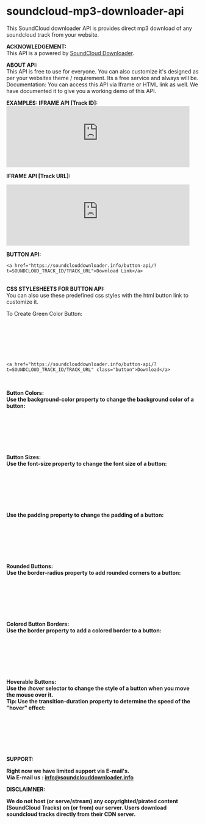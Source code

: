 # soundcloud-mp3-downloader-api
This SoundCloud downloader API is provides direct mp3 download of any soundcloud track from your website.
<br>

<p><b>ACKNOWLEDGEMENT:</b> <br>
This API is a powered by
<a href="https://soundclouddownloader.info/" title="Soundcloud downloader">SoundCloud Downloader</a>. <br>

<b>ABOUT API:</b> <br>
This API is free to use for everyone. You 
can also customize it's designed as per your websites theme / requirement. Its a 
free service and always will be. Documentation: You can access this API via 
Iframe or HTML link as well. We have documented it to give you a working demo of 
this API.<br>

<b>EXAMPLES: IFRAME API [Track ID]: </b><br>
<code><iframe src="https://soundclouddownloader.info/iframe-api/?t=SOUNDCLOUD_TRACK_ID" width="480" height="160" scrolling="no" style="border:none;"></iframe></code><br>

<b>IFRAME API [Track URL]: </b><br>

<code><iframe src="https://soundclouddownloader.info/iframe-api/?t=SOUNDCLOUD_TRACK_URL" width="480" height="160" scrolling="no" style="border:none;"></iframe></code>

<b>BUTTON API: </b><br>
<pre><code>&lt;a href="https://soundclouddownloader.info/button-api/?t=SOUNDCLOUD_TRACK_ID/TRACK_URL"&gt;Download Link&lt;/a&gt;</code></pre>
<br>
<b>CSS STYLESHEETS FOR BUTTON API: </b><br>
You can also use these predefined css styles with the html button link to customize it.<br/>

To Create Green Color Button: <br/>
<pre>
<code>
<style>.button {
    background-color: #4CAF50; /* Green */
    border: none;
    color: white;
    padding: 15px 32px;
    text-align: center;
    text-decoration: none;
    display: inline-block;
    font-size: 16px;
    margin: 4px 2px;
    cursor: pointer;
}</style>
</code>
</pre>
<br>
<pre><code>&lt;a href="https://soundclouddownloader.info/button-api/?t=SOUNDCLOUD_TRACK_ID/TRACK_URL" class="button"&gt;Download&lt;/a&gt;</code></pre>
<br>



<b>Button Colors:<b><br/>
Use the background-color property to change the background color of a button: <br/>
<pre>
<code>
<style>
.button2 {background-color: #008CBA;} /* Blue */
.button3 {background-color: #f44336;} /* Red */ 
.button4 {background-color: #e7e7e7; color: black;} /* Gray */ 
.button5 {background-color: #555555;} /* Black */
</style>
</code>
</pre>
<br/>


<b>Button Sizes:<b><br/>
Use the font-size property to change the font size of a button:
<br/>
<pre>
<code>
<style>
.button1 {background-color: #4CAF50;} /* Green */
.button2 {background-color: #008CBA;} /* Blue */
.button3 {background-color: #f44336;} /* Red */ 
.button4 {background-color: #e7e7e7; color: black;} /* Gray */ 
.button5 {background-color: #555555;} /* Black */
</style>
</code>
</pre>
<br>
        
    
Use the padding property to change the padding of a button:
<br/>
<pre>
<code>
<style>
.button1 {padding: 10px 24px;}
.button2 {padding: 12px 28px;}
.button3 {padding: 14px 40px;}
.button4 {padding: 32px 16px;}
.button5 {padding: 16px;}
</style>
</code>
</pre>
<br/>

<b>Rounded Buttons:<b><br/>
Use the border-radius property to add rounded corners to a button:
<br/>
<pre>
<code>
<style>
.button1 {border-radius: 2px;}
.button2 {border-radius: 4px;}
.button3 {border-radius: 8px;}
.button4 {border-radius: 12px;}
.button5 {border-radius: 50%;}
</style>
</code>
</pre>
<br>

<b>Colored Button Borders:<b><br/>
Use the border property to add a colored border to a button:
<br/>
<pre>
<code>
<style>
.button {
    background-color: #4CAF50; /* Green */
    border: none;
    color: white;
    padding: 15px 32px;
    text-align: center;
    text-decoration: none;
    display: inline-block;
    font-size: 16px;
    margin: 4px 2px;
    cursor: pointer;
}

.button1 {
    background-color: white; 
    color: black; 
    border: 2px solid #4CAF50;
}

.button2 {
    background-color: white; 
    color: black; 
    border: 2px solid #008CBA;
}

.button3 {
    background-color: white; 
    color: black; 
    border: 2px solid #f44336;
}

.button4 {
    background-color: white;
    color: black;
    border: 2px solid #e7e7e7;
}

.button5 {
    background-color: white;
    color: black;
    border: 2px solid #555555;
}
</style>
</code>
</pre>
<br>

<b>Hoverable Buttons:<b><br/>
Use the :hover selector to change the style of a button when you move the mouse over it.<br>
<strong>Tip:</strong> Use the transition-duration property to determine the speed of the "hover" effect:
<br/>
<pre>
<code>
<style>
.button {
    background-color: #4CAF50; /* Green */
    border: none;
    color: white;
    padding: 16px 32px;
    text-align: center;
    text-decoration: none;
    display: inline-block;
    font-size: 16px;
    margin: 4px 2px;
    -webkit-transition-duration: 0.4s; /* Safari */
    transition-duration: 0.4s;
    cursor: pointer;
}

.button1 {
    background-color: white; 
    color: black; 
    border: 2px solid #4CAF50;
}

.button1:hover {
    background-color: #4CAF50;
    color: white;
}

.button2 {
    background-color: white; 
    color: black; 
    border: 2px solid #008CBA;
}

.button2:hover {
    background-color: #008CBA;
    color: white;
}

.button3 {
    background-color: white; 
    color: black; 
    border: 2px solid #f44336;
}

.button3:hover {
    background-color: #f44336;
    color: white;
}

.button4 {
    background-color: white;
    color: black;
    border: 2px solid #e7e7e7;
}

.button4:hover {background-color: #e7e7e7;}

.button5 {
    background-color: white;
    color: black;
    border: 2px solid #555555;
}

.button5:hover {
    background-color: #555555;
    color: white;
}
</style>
</code>
</pre>
<br>
    
    
<b>SUPPORT:</b><br>

Right now we have limited support via E-mail's. <br>
Via E-mail us : info@soundclouddownloader.info <br>

<b>DISCLAIMNER:</b><br>

We do not host (or serve/stream) any 
copyrighted/pirated content (SoundCloud Tracks) on (or from) our server. Users 
download soundcloud tracks directly from their CDN server.</p>
